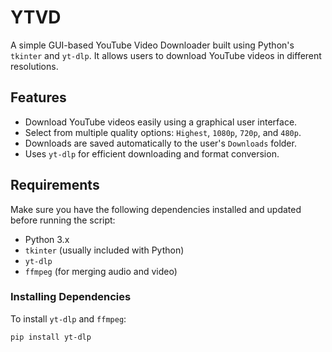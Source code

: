 # YTVD

A simple GUI-based YouTube Video Downloader built using Python's `tkinter` and `yt-dlp`. It allows users to download YouTube videos in different resolutions.

## Features
- Download YouTube videos easily using a graphical user interface.
- Select from multiple quality options: `Highest`, `1080p`, `720p`, and `480p`.
- Downloads are saved automatically to the user's `Downloads` folder.
- Uses `yt-dlp` for efficient downloading and format conversion.

## Requirements
Make sure you have the following dependencies installed and updated before running the script:

- Python 3.x
- `tkinter` (usually included with Python)
- `yt-dlp`
- `ffmpeg` (for merging audio and video)

### Installing Dependencies
To install `yt-dlp` and `ffmpeg`:

```bash
pip install yt-dlp
